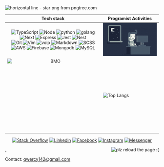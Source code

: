 <img align="center" src="https://firebasestorage.googleapis.com/v0/b/statesusak.appspot.com/o/line.png?alt=media" alt="horizontal line - star png from pngtree.com" />  
  
|                                                                                                                                                                                                                                                                                                                                                                                                                                                                                                                                                                                                                                                                                                                                                                                                                  Tech stack                                                                                                                                                                                                                                                                                                                                                                                                                                                                                                                                                                                                                                                                                                                                                                                                                   | Programist Activities                                                                                                                                                                                                                                                                                                                                                                                                                       |
|:---------------------------------------------------------------------------------------------------------------------------------------------------------------------------------------------------------------------------------------------------------------------------------------------------------------------------------------------------------------------------------------------------------------------------------------------------------------------------------------------------------------------------------------------------------------------------------------------------------------------------------------------------------------------------------------------------------------------------------------------------------------------------------------------------------------------------------------------------------------------------------------------------------------------------------------------------------------------------------------------------------------------------------------------------------------------------------------------------------------------------------------------------------------------------------------------------------------------------------------------------------------------------------------------------------------------------------------------------------------------------------------------------------------------------------------------------------------------------------------------------------------------------------------------------------------------------------------------------------------------------------------------:|---------------------------------------------------------------------------------------------------------------------------------------------------------------------------------------------------------------------------------------------------------------------------------------------------------------------------------------------------------------------------------------------------------------------------------------------|
| <div> <img src="https://img.shields.io/badge/-TypeScript-05122A?style=flat&logo=typescript" alt="TypeScript" />&nbsp;<img src="https://img.shields.io/badge/-Node.js-05122A?style=flat&logo=node.js" alt="Node" />&nbsp;<img src="https://img.shields.io/badge/python-05122A?style=flat&logo=python" alt="python" />&nbsp;<img src="https://img.shields.io/badge/Go-05122A?style=flat&logo=go" alt="golang" /><br/> <img src="https://img.shields.io/badge/-Next.js-05122A?style=flat&logo=Next.js" alt="Next" />&nbsp;<img src="https://img.shields.io/badge/-express-05122A?style=flat&logo=express" alt="Express" />&nbsp;<img src="https://img.shields.io/badge/-jest-05122A?style=flat&logo=jest" alt="Jest" />&nbsp;<img src="https://img.shields.io/badge/NestJS-05122A?style=flat&logo=nestjs" alt="Nest" /><br/><img src="https://img.shields.io/badge/-Git-05122A?style=flat&logo=git" alt="Git" />&nbsp;<img src="https://img.shields.io/badge/-vim-05122A?style=flat&logo=vim" alt="Vim" />&nbsp;<img src="https://img.shields.io/badge/-VoIP-05122A?style=flat&logo=VoIP" alt="voip" />&nbsp;<img src="https://img.shields.io/badge/-Markdown-05122A?style=flat&logo=markdown" alt="Markdown" />&nbsp;<img src="https://img.shields.io/badge/-SCSS-05122A?style=flat&logo=SASS" alt="SCSS" /><br/><img src="https://img.shields.io/badge/AWS-05122A?style=flat&logo=amazon" alt="AWS" />&nbsp;<img src="https://img.shields.io/badge/-Firebase-05122A?style=flat&logo=Firebase" alt="Firebase" />&nbsp;<img src="https://img.shields.io/badge/-Mongodb-05122A?style=flat&logo=mongodb" alt="Mongodb" />&nbsp;<img src="http://img.shields.io/badge/-MySQL-05122A?style=flat&logo=mysql&logoColor=4479A1" alt="MySQL" /></div> | <img alt="Night Coding" src="https://raw.githubusercontent.com/AVS1508/AVS1508/master/assets/Night-Coding.gif"/>                                                                                                                                                                                                                                                                                                                            |
|                                                                                                                                                                                                                                                                                                                                                                                                                                                                                                                                                                                                                                                                                                                      <img src="https://crafted.pl/uploads/zdjprofil/monthly_2018_12/e593ab0589d5f1b389e4dfbcce2bce20.thumb.gif.ec9ac8d8903556997c4dcbf97b2b0cfa.gif" alt="BMO" align="right" width="300" height="240" />                                                                                                                                                                                                                                                                                                                                                                                                                                                                                                                                                                                                                                                                                                                      | <img src="https://github-readme-stats.vercel.app/api/top-langs/?username=kubo550&layout=compact&theme=midnight-purple&exclude_repo=States-CoVID-19,Asteroids-Game,clock-git,weatherApp,extending-particles,heart-fireworks,website,top-songs,react-memory-game,cinema,canvas-gallery,TypeRacer-clone,tic-tac-toe-closure,game-speedrun-timer,typeracer-multiplayer,toha,data-blog)](https://github.com/anuraghazra/github-readme-stats" alt="Top Langs" /> |



 <p align="center">
    <a href="https://stackoverflow.com/users/14513625/jakub-kurdziel"><img src="https://img.icons8.com/bubbles/50/000000/stack.png" alt="Stack Overflow"/></a>
    <a href="https://www.linkedin.com/in/jakub-kurdziel-449714205/"><img src="https://img.icons8.com/bubbles/50/000000/linkedin.png" alt="Linkedin"/></a>
    <a href="https://www.facebook.com/powerty2"><img src="https://img.icons8.com/bubbles/50/000000/facebook-new.png"  alt="Facebook"/></a>
    <a href="https://www.instagram.com/__kurdziel/"><img src="https://img.icons8.com/bubbles/50/000000/instagram.png" alt="Instagram"/></a>
    <a href="https://www.messenger.com/t/100005543894347"><img src="https://img.icons8.com/bubbles/50/000000/facebook-messenger.png"  alt="Messenger"/></a>
</p>

<a href="https://stackoverflow.com/users/14513625/jakub-kurdziel" target="_blank">
    <img src="https://rmynaenogexxzwoqmswd.supabase.co/functions/v1/stack-stats?id=14513625&withImage=false" alt="plz reload the page :("  align="right" />&nbsp;
</a>

Contact:  <a href="mailto:qwercy142@gmail.com">qwercy142@gmail.com</a>

<!-- Send me mail with job offer @[qwercy142](mailto:qwercy142@gmail.com) -->
<!---


# SOURCES

 icons:
 <a href="https://icons8.com/icon/114492/facebook-messenger">Facebook Messenger icon by Icons8</a>
![Docker](https://img.shields.io/badge/-Docker-05122A?style=flat-square&logo=docker&logoColor=2496ed)&nbsp;
 the line horizontal icon: 
 <a href='https://pngtree.com/so/star'>star png from pngtree.com</a>
![Lodash](https://img.shields.io/badge/-lodash-05122A?style=flat&logo=lodash)
```javascript
const Jakub_Kurdziel = new Developer({ city: "Cracow | Remote" , time: "ASAP" });
```

 - 🦊 [Gitlab](https://gitlab.com/jkurdziel)
 - 🛠️ [Stack Overflow](https://stackoverflow.com/users/14513625/jakub-kurdziel)
 - 💻 [Exercism](https://exercism.io/profiles/kubo550)
 - 🧪 [Sonar Cloud](https://sonarcloud.io/organizations/kubo550/projects)
 - 📚 [Sololearn](https://www.sololearn.com/Profile/13688548)
 - 🖼 [Pinterest](https://pl.pinterest.com/qwercy142/_saved/) to find inspiration
 
 Track ![TypeScript](https://img.shields.io/badge/-TypeScript-05122A?style=flat&logo=typescript) on [Exercism](https://exercism.io/profiles/kubo550) &nbsp; 
 ![70%](https://progress-bar.dev/70)  

-->
